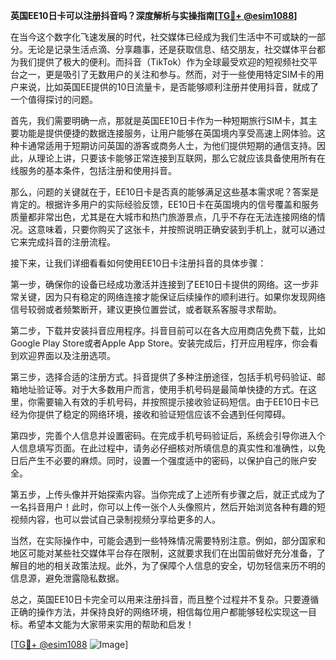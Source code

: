 **英国EE10日卡可以注册抖音吗？深度解析与实操指南[[TG💪+ @esim1088](https://t.me/s/esim1088)]**

在当今这个数字化飞速发展的时代，社交媒体已经成为我们生活中不可或缺的一部分。无论是记录生活点滴、分享趣事，还是获取信息、结交朋友，社交媒体平台都为我们提供了极大的便利。而抖音（TikTok）作为全球最受欢迎的短视频社交平台之一，更是吸引了无数用户的关注和参与。然而，对于一些使用特定SIM卡的用户来说，比如英国EE提供的10日流量卡，是否能够顺利注册并使用抖音，就成了一个值得探讨的问题。

首先，我们需要明确一点，那就是英国EE10日卡作为一种短期旅行SIM卡，其主要功能是提供便捷的数据连接服务，让用户能够在英国境内享受高速上网体验。这种卡通常适用于短期访问英国的游客或商务人士，为他们提供短期的通信支持。因此，从理论上讲，只要该卡能够正常连接到互联网，那么它就应该具备使用所有在线服务的基本条件，包括注册和使用抖音。

那么，问题的关键就在于，EE10日卡是否真的能够满足这些基本需求呢？答案是肯定的。根据许多用户的实际经验反馈，EE10日卡在英国境内的信号覆盖和服务质量都非常出色，尤其是在大城市和热门旅游景点，几乎不存在无法连接网络的情况。这意味着，只要你购买了这张卡，并按照说明正确安装到手机上，就可以通过它来完成抖音的注册流程。

接下来，让我们详细看看如何使用EE10日卡注册抖音的具体步骤：

第一步，确保你的设备已经成功激活并连接到了EE10日卡提供的网络。这一步非常关键，因为只有稳定的网络连接才能保证后续操作的顺利进行。如果你发现网络信号较弱或者频繁断开，建议更换位置尝试，或者联系客服寻求帮助。

第二步，下载并安装抖音应用程序。抖音目前可以在各大应用商店免费下载，比如Google Play Store或者Apple App Store。安装完成后，打开应用程序，你会看到欢迎界面以及注册选项。

第三步，选择合适的注册方式。抖音提供了多种注册途径，包括手机号码验证、邮箱地址验证等。对于大多数用户而言，使用手机号码是最简单快捷的方式。在这里，你需要输入有效的手机号码，并按照提示接收验证码短信。由于EE10日卡已经为你提供了稳定的网络环境，接收和验证短信应该不会遇到任何障碍。

第四步，完善个人信息并设置密码。在完成手机号码验证后，系统会引导你进入个人信息填写页面。在此过程中，请务必仔细核对所填信息的真实性和准确性，以免日后产生不必要的麻烦。同时，设置一个强度适中的密码，以保护自己的账户安全。

第五步，上传头像并开始探索内容。当你完成了上述所有步骤之后，就正式成为了一名抖音用户！此时，你可以上传一张个人头像照片，然后开始浏览各种有趣的短视频内容，也可以尝试自己录制视频分享给更多的人。

当然，在实际操作中，可能会遇到一些特殊情况需要特别注意。例如，部分国家和地区可能对某些社交媒体平台存在限制，这就要求我们在出国前做好充分准备，了解目的地的相关政策法规。此外，为了保障个人信息的安全，切勿轻信来历不明的信息源，避免泄露隐私数据。

总之，英国EE10日卡完全可以用来注册抖音，而且整个过程并不复杂。只要遵循正确的操作方法，并保持良好的网络环境，相信每位用户都能够轻松实现这一目标。希望本文能为大家带来实用的帮助和启发！

[[TG💪+ @esim1088](https://t.me/s/esim1088) ![Image](https://i.postimg.cc/4NQfJmqS/Snipaste-2025-05-13-00-14-12.png)]